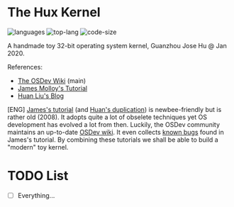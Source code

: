 # The Hux Kernel

![languages](https://img.shields.io/github/languages/count/hgz12345ssdlh/hux-kernel)
![top-lang](https://img.shields.io/github/languages/top/hgz12345ssdlh/hux-kernel)
![code-size](https://img.shields.io/github/languages/code-size/hgz12345ssdlh/hux-kernel)

A handmade toy 32-bit operating system kernel, Guanzhou Jose Hu @ Jan 2020.

References:

- [The OSDev Wiki](https://wiki.osdev.org/) (main)
- [James Molloy's Tutorial](http://www.jamesmolloy.co.uk/tutorial_html/)
- [Huan Liu's Blog](http://wiki.0xffffff.org/)

[ENG] [James's tutorial](http://www.jamesmolloy.co.uk/tutorial_html/) (and [Huan's duplication](http://wiki.0xffffff.org/)) is newbee-friendly but is rather old (2008). It adopts quite a lot of obselete techniques yet OS development has evolved a lot from then. Luckily, the OSDev community maintains an up-to-date [OSDev wiki](https://wiki.osdev.org/). It even collects [known bugs](https://wiki.osdev.org/James_Molloy's_Tutorial_Known_Bugs) found in James's tutorial. By combining these tutorials we shall be able to build a "modern" toy kernel.


# TODO List

- [ ] Everything...
